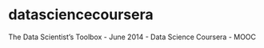 datasciencecoursera
===================

The Data Scientist’s Toolbox - June 2014 - Data Science Coursera - MOOC

